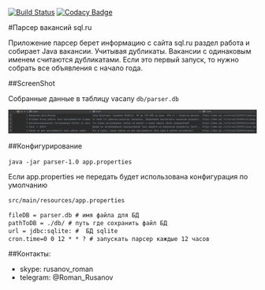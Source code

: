 [![Build Status](https://travis-ci.com/RomanRusanov/parser.svg?branch=master)](https://travis-ci.com/RomanRusanov/parser)
[![Codacy Badge](https://api.codacy.com/project/badge/Grade/9e26c7f6ed81442593f8338406542627)](https://www.codacy.com/app/RomanRusanov/parser?utm_source=github.com&amp;utm_medium=referral&amp;utm_content=RomanRusanov/parser&amp;utm_campaign=Badge_Grade)

#Парсер вакансий sql.ru

Приложение парсер берет информацию с сайта sql.ru раздел работа и собирает Java вакансии.
Учитывая дубликаты. Вакансии с одинаковым именем считаются дубликатами.
Если это первый запуск, то нужно собрать все объявления с начало года.

##ScreenShot

Собранные данные в таблицу vacany ```db/parser.db```

![image](screenShots/Screenshot_1.png)

##Конфигурирование

```java -jar parser-1.0 app.properties```

Если app.properties не передать будет использована конфигурация по умолчанию
```
src/main/resources/app.properties
```
```
fileDB = parser.db # имя файла для БД
pathToDB = ./db/ # путь где сохранить файл БД
url = jdbc:sqlite: #  БД sqlite
cron.time=0 0 12 * * ? # запускать парсер каждые 12 часов
```

##Контакты:
*   skype: rusanov_roman
*   telegram: @Roman_Rusanov
